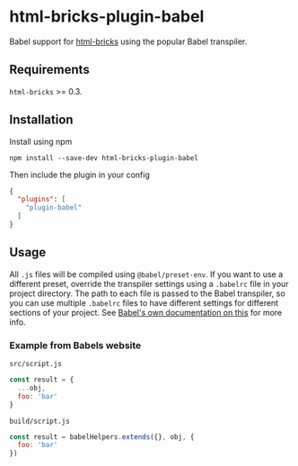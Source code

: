# html-bricks-plugin-babel

Babel support for [html-bricks](https://github.com/html-bricks/html-bricks) using the popular Babel transpiler.

## Requirements

`html-bricks` >= 0.3.

## Installation

Install using npm

`npm install --save-dev html-bricks-plugin-babel`

Then include the plugin in your config

```json
{
  "plugins": [
    "plugin-babel"
  ]
}
```

## Usage

All `.js` files will be compiled using `@babel/preset-env`. If you want to use a different preset, override the transpiler settings using a `.babelrc` file in your project directory. The path to each file is passed to the Babel transpiler, so you can use multiple `.babelrc` files to have different settings for different sections of your project. See [Babel's own documentation on this](https://babeljs.io/docs/en/config-files#file-relative-configuration) for more info.

### Example from Babels website

`src/script.js`

```js
const result = {
  ...obj,
  foo: 'bar'
}
```

`build/script.js`

```js
const result = babelHelpers.extends({}, obj, {
  foo: 'bar'
})
```
